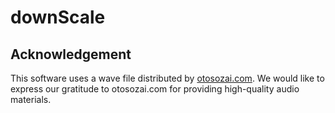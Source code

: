 # downScale

## Acknowledgement

This software uses a wave file distributed by [otosozai.com](https://otosozai.com/). We would like to express our gratitude to otosozai.com for providing high-quality audio materials.